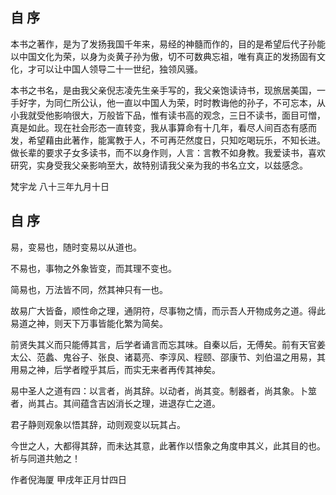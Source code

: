 ## 自 序

本书之著作，是为了发扬我国千年来，易经的神髓而作的，目的是希望后代子孙能以中国文化为荣，以身为炎黄子孙为傲，切不可数典忘祖，唯有真正的发扬固有文化，才可以让中国人领导二十一世纪，独领风骚。

本书之书名，是由我父亲倪志凌先生亲手写的，我父亲饱读诗书，现旅居美国，一手好字，为同仁所公认，他一直以中国人为荣，时时教诲他的孙子，不可忘本，从小我就受他影响很大，万般皆下品，惟有读书高的观念，三日不读书，面目可憎，真是如此。现在社会形态一直转变，我从事算命有十几年，看尽人间百态有感而发，希望藉由此著作，能寓教于人，不可再茫然度日，只知吃喝玩乐，不知长进。做长辈的要求子女多读书，而不以身作则，人言：言教不如身教。我爱读书，喜欢研究，实身受我父亲影响至大，故特别请我父亲为我的书名立文，以兹感念。

梵宇龙 八十三年九月十日

## 自 序

易，变易也，随时变易以从道也。

不易也，事物之外象皆变，而其理不变也。

简易也，万法皆不同，然其神只有一也。

故易广大皆备，顺性命之理，通阴符，尽事物之情，而示吾人开物成务之道。得此易道之神，则天下万事皆能化繁为简矣。

前贤失其义而只能傅其言，后学者诵言而忘其味。自秦以后，无傅矣。前有天官姜太公、范蠡、鬼谷子、张良、诸葛亮、李淳风、程颐、邵康节、刘伯温之用易，其用易之神，后学者瞠乎其后，而实无来者再传其神矣。

易中圣人之道有四：以言者，尚其辞。以动者，尚其变。制器者，尚其象。卜筮者，尚其占。其间蕴含吉凶消长之理，进退存亡之道。

君子静则观象以悟其辞，动则观变以玩其占。

今世之人，大都得其辞，而未达其意，此著作以悟象之角度申其义，此其目的也。祈与同道共勉之！

作者倪海厦 甲戌年正月廿四日